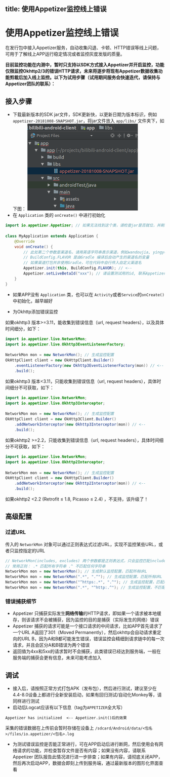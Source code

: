 title: 使用Appetizer监控线上错误
---
# 使用Appetizer监控线上错误
在发行包中接入Appetizer服务，自动收集闪退、卡顿、HTTP错误等线上问题，可用于了解线上APP运行稳定情况或者监控灰度发版的质量。

**目前监控功能在内测中，暂时只支持以SDK方式接入Appetizer并开启监控，功能仅限监控Okhttp2/3的错误HTTP请求，未来将逐步将现有Appetizer数据收集功能剪裁后加入线上监控。以下为试用步骤（试用期间服务会快速迭代，请保持与Appetizer团队的联系）：**

## 接入步骤
* 下载最新版本的SDK jar文件，SDK更新快，以更新日期为版本标识，例如 `appetizer-20181008-SNAPSHOT.jar`，将jar文件放入 `app/libs/` 文件夹下，如下图：
![](live-add-libs.png)
* 在 `Application` 类的 `onCreate()` 中进行初始化
```Java
import io.appetizer.Appetizer; // 如果无法找到这个类，请检查jar是否就位，并刷新Gradle配置

class MyApplication extends Application {
    @Override
    void onCreate() {
        // 此处第二个参数是渠道名，请用英语字符串表示渠道，例如wandoujia, yingyongbao
        // BuildConfig.FLAVOR 是由Gradle 编译后自动产生的渠道名的变量
        // 如果渠道打包并非使用Gradle，可在代码中自行传入自定义渠道名
        Appetizer.init(this, BuildConfig.FLAVOR); // <--
        Appetizer.setLiveBetaId("xxx"); // 请设置测试用的id, 联系Appetizer团队获取
    }
}
```
  * 如果APP没有 `Application` 类，也可以在 `Activity`或者`Service`的`onCreate()`中初始化，越早越好

* 为Okhttp添加错误监控

如果okhttp3 版本>=3.11，能收集到错误信息（url, request headers），以及具体时间细分，如下：
```Java
import io.appetizer.live.NetworkMon;
import io.appetizer.live.Okhttp3EventListenerFactory;

NetworkMon mon = new NetworkMon(); // 生成监控配置
OkHttpClient client = new OkHttpClient.Builder()
    .eventListenerFactory(new Okhttp3EventListenerFactory(mon)) // <--
    .build();
```

如果okhttp3 版本<3.11，只能收集到错误信息（url, request headers），具体时间细分不可获取，如下：
```Java
import io.appetizer.live.NetworkMon;
import io.appetizer.live.Okhttp3Interceptor;

NetworkMon mon = new NetworkMon(); // 生成监控配置
OkHttpClient client = new OkHttp3Client.Builder()
    .addNetworkInterceptor(new Okhttp3Interceptor(mon)) // <-- 
    .build();
```

如果okhttp2 >=2.2，只能收集到错误信息（url, request headers），具体时间细分不可获取，如下：
```Java
import io.appetizer.live.NetworkMon;
import io.appetizer.live.Okhttp2Interceptor;

NetworkMon mon = new NetworkMon(); // 生成监控配置
OkHttpClient client = new OkHttpClient.Builder()
    .addNetworkInterceptor(new Okhttp2Interceptor(mon)) // <-- 
    .build();
```

如果okhttp2 <2.2 (Retrofit ≤ 1.8, Picasso ≤ 2.4) ，不支持，该升级了！

## 高级配置
### 过滤URL
传入的 `NetworkMon` 对象可以通过正则表达式过滤URL，实现不监控某些URL，或者只监控指定的URL
```Java
// NetworkMon(includes, excludes) 两个参数都是正则表达式，只会监控匹配includes并且不匹配excludes的URL
// 常用正则： .* 匹配所有字符串 .^ 不匹配任何字符串
NetworkMon mon = new NetworkMon(); // 生成默认监控配置，匹配所有URL
NetworkMon mon = new NetworkMon(".*", ".^"); // 生成监控配置，匹配所有URL
NetworkMon mon = new NetworkMon("^https:.*", ".^"); // 生成监控配置，匹配所有https请求URL
NetworkMon mon = new NetworkMon(".*", "^http:.^"); // 生成监控配置，不匹配所有http请求URL
```

### 错误捕获细节
* Appetizer 只捕获实际发生**网络传输**的HTTP请求，即如果一个请求被本地缓存，则该请求不会被捕获，因为监控的目的是捕获（实际发生的网络）错误
* Appetizer 捕获的请求可能是一个接口请求的中间请求，比如APP首先请求了一个URL A返回了301（Moved Permanently），然后okhttp会自动请求重定向的URL B，因为A和B都可能发生错误，错误监控会精细到请求链中的每一次请求，并且会区分A和B错误为两个错误
* 返回值为4xx和5xx的请求暂时不会捕获，此类错误已经达到服务端，一般在服务端的捕获会更有信息，未来可能考虑加入

## 调试
* 接入后，请按照正常方式打包APK（发布包），然后进行测试，建议至少在4.4-8.0设备上都进行全新安装启动，如果有回归测试/自动化Monkey等，请同样进行测试
* 启动后Logcat应该有以下信息（tag为`APPETIZER`全大写）
```
Appetizer has initialized  <-- Appetizer.init()后的效果
```
采集的错误数据在上传前会暂时存储在设备上 `/sdcard/Android/data/<包名>/files/io.appetizer/<包名>.log`
* 为测试错误监控是否能正常进行，可在APP启动后进行断网，然后使用会有网络请求的功能，并检查暂存文件是否有内容；如果没有内容，请联系 Appetizer 团队报告此情况进行进一步排查；如果有内容，请彻底关闭APP，然后再次启动APP，数据会即刻上传到服务端，通过最新版本的图形化界面查看
